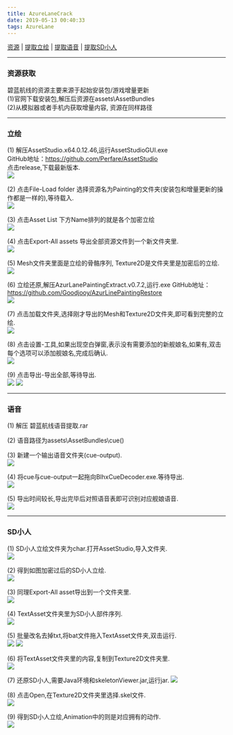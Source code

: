 ```yaml
---
title: AzureLaneCrack
date: 2019-05-13 00:40:33
tags: AzureLane
---
```


[资源](#资源获取) | [提取立绘](#立绘) | [提取语音](#语音) | [提取SD小人](#SD小人)
***

### 资源获取 
碧蓝航线的资源主要来源于起始安装包/游戏增量更新   
(1)官网下载安装包,解压后资源在assets\AssetBundles   
(2)从模拟器或者手机内获取增量内容, 资源在同样路径   
***

### 立绘
(1)	解压AssetStudio.x64.0.12.46,运行AssetStudioGUI.exe  
GitHub地址：https://github.com/Perfare/AssetStudio  
点击release,下载最新版本.   
 ![](/images/AzureLaneCrack/image1.png)

(2)	点击File-Load folder 选择资源名为Painting的文件夹(安装包和增量更新的操作都是一样的),等待载入.  
 ![](/images/AzureLaneCrack/image2.png)
 
(3)	点击Asset List 下方Name排列的就是各个加密立绘  
 ![](/images/AzureLaneCrack/image3.png)

(4)	点击Export-All assets 导出全部资源文件到一个新文件夹里.  
 ![](/images/AzureLaneCrack/image4.png)
<!-- more -->
(5)	Mesh文件夹里面是立绘的骨骼序列, Texture2D是文件夹里是加密后的立绘.  
 ![](/images/AzureLaneCrack/image5.png)

(6)	立绘还原,解压AzurLanePaintingExtract.v0.7.2,运行.exe
 GitHub地址：https://github.com/Goodjooy/AzurLinePaintingRestore     
 ![](/images/AzureLaneCrack/image6.png)  
                                     
(7)	点击加载文件夹,选择刚才导出的Mesh和Texture2D文件夹,即可看到完整的立绘.  
 ![](/images/AzureLaneCrack/image7.png)
 
(8)	点击设置-工具,如果出现空白弹窗,表示没有需要添加的新舰娘名,如果有,双击每个选项可以添加舰娘名,完成后确认.   
 ![](/images/AzureLaneCrack/image8.png)
 
(9)	点击导出-导出全部,等待导出.  
 ![](/images/AzureLaneCrack/image9.png)
 ![](/images/AzureLaneCrack/image10.png)
 ***
 

### 语音
(1)	解压 碧蓝航线语音提取.rar  

(2)	语音路径为assets\AssetBundles\cue()  

(3)	新建一个输出语音文件夹(cue-output).  
 ![](/images/AzureLaneCrack/image11.png)  

(4)	将cue与cue-output一起拖向BlhxCueDecoder.exe.等待导出.  
 ![](/images/AzureLaneCrack/image12.png) 

(5)	导出时间较长,导出完毕后对照语音表即可识别对应舰娘语音.  
 ![](/images/AzureLaneCrack/image13.png) 
***


### SD小人
(1)	SD小人立绘文件夹为char.打开AssetStudio,导入文件夹.  
 ![](/images/AzureLaneCrack/image14.png)
 
(2)	得到如图加密过后的SD小人立绘.  
 ![](/images/AzureLaneCrack/image15.png)
 
(3)	同理Export-All asset导出到一个文件夹里.  
 ![](/images/AzureLaneCrack/image16.png)
 
(4)	TextAsset文件夹里为SD小人部件序列.  
 ![](/images/AzureLaneCrack/image17.png)
 
(5)	批量改名去掉txt,将bat文件拖入TextAsset文件夹,双击运行.  
 ![](/images/AzureLaneCrack/image18.png)
 ![](/images/AzureLaneCrack/image19.png)
  
(6)	将TextAsset文件夹里的内容,复制到Texture2D文件夹里.  
 ![](/images/AzureLaneCrack/image20.png)
 
(7)	还原SD小人,需要Java环境和skeletonViewer.jar,运行jar. 
 ![](/images/AzureLaneCrack/image21.png) 
 
(8)	点击Open,在Texture2D文件夹里选择.skel文件.  
 ![](/images/AzureLaneCrack/image22.png)
 
(9)	得到SD小人立绘,Animation中的则是对应拥有的动作.  
 ![](/images/AzureLaneCrack/image23.png)
 




